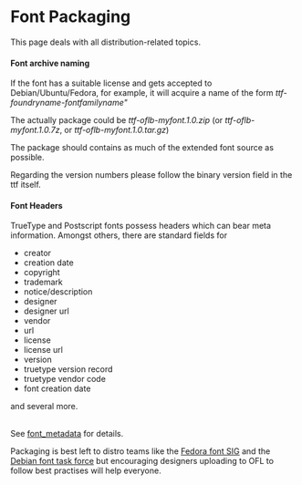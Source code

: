<h1>Font Packaging</h1>

<p>This page deals with all distribution-related topics.
</p>
<h4> Font archive naming </h4>
<p>If the font has a suitable license and gets accepted to Debian/Ubuntu/Fedora, for example, it will acquire a name of the form <i>ttf-foundryname-fontfamilyname"</i>
<p>The actually package could be <i>ttf-oflb-myfont.1.0.zip</i> (or <i>ttf-oflb-myfont.1.0.7z</i>, or <i>ttf-oflb-myfont.1.0.tar.gz</i>)
<p>The package should contains as much of the extended font source as possible.
<p>Regarding the version numbers please follow the binary version field in the ttf itself.

</p>
<h4> Font Headers </h4>
<p>TrueType and Postscript fonts possess headers which can bear meta information. Amongst others, there are standard fields for
</p>
<ul><li> creator
</li><li> creation date
</li><li> copyright
</li><li> trademark
</li><li> notice/description
</li><li> designer
</li><li> designer url
</li><li> vendor
</li><li> url
</li><li> license
</li><li> license url
</li><li> version
</li><li> truetype version record
</li><li> truetype vendor code
</li><li> font creation date
</li></ul>
<p>and several more.
</p><p><br>
See <a title="Font metadata" href="/wiki/Font_metadata">font_metadata</a> for details. 
</p><p>Packaging is best left to distro teams like the <a title="http://fedoraproject.org/wiki/SIGs/Fonts" class="external text" href="http://fedoraproject.org/wiki/SIGs/Fonts">Fedora font SIG</a> and the <a title="http://pkg-fonts.alioth.debian.org/" class="external text" href="http://pkg-fonts.alioth.debian.org/">Debian font task force</a> but encouraging designers uploading to OFL to follow best practises will help everyone.
</p>
